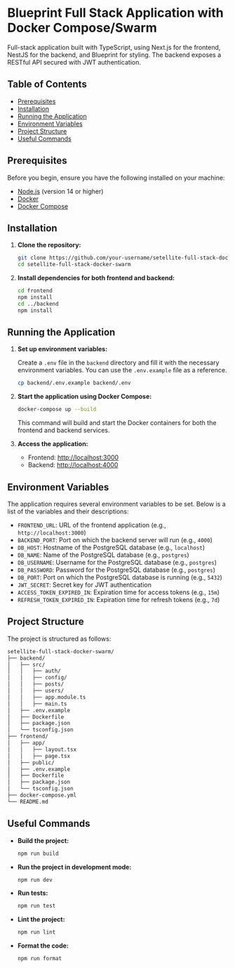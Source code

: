 # Blueprint Full Stack Application with Docker Compose/Swarm

Full-stack application built with TypeScript, using Next.js for the frontend, NestJS for the backend, and Blueprint for styling. The backend exposes a RESTful API secured with JWT authentication.

## Table of Contents

- [Prerequisites](#prerequisites)
- [Installation](#installation)
- [Running the Application](#running-the-application)
- [Environment Variables](#environment-variables)
- [Project Structure](#project-structure)
- [Useful Commands](#useful-commands)

## Prerequisites

Before you begin, ensure you have the following installed on your machine:

- [Node.js](https://nodejs.org/) (version 14 or higher)
- [Docker](https://www.docker.com/)
- [Docker Compose](https://docs.docker.com/compose/)

## Installation

1. **Clone the repository:**

   ```bash
   git clone https://github.com/your-username/setellite-full-stack-docker-swarm.git
   cd setellite-full-stack-docker-swarm
   ```

2. **Install dependencies for both frontend and backend:**

   ```bash
   cd frontend
   npm install
   cd ../backend
   npm install
   ```

## Running the Application

1. **Set up environment variables:**

   Create a `.env` file in the `backend` directory and fill it with the necessary environment variables. You can use the `.env.example` file as a reference.

   ```bash
   cp backend/.env.example backend/.env
   ```

2. **Start the application using Docker Compose:**

   ```bash
   docker-compose up --build
   ```

   This command will build and start the Docker containers for both the frontend and backend services.

3. **Access the application:**

   - Frontend: [http://localhost:3000](http://localhost:3000)
   - Backend: [http://localhost:4000](http://localhost:4000)

## Environment Variables

The application requires several environment variables to be set. Below is a list of the variables and their descriptions:

- `FRONTEND_URL`: URL of the frontend application (e.g., `http://localhost:3000`)
- `BACKEND_PORT`: Port on which the backend server will run (e.g., `4000`)
- `DB_HOST`: Hostname of the PostgreSQL database (e.g., `localhost`)
- `DB_NAME`: Name of the PostgreSQL database (e.g., `postgres`)
- `DB_USERNAME`: Username for the PostgreSQL database (e.g., `postgres`)
- `DB_PASSWORD`: Password for the PostgreSQL database (e.g., `postgres`)
- `DB_PORT`: Port on which the PostgreSQL database is running (e.g., `5432`)
- `JWT_SECRET`: Secret key for JWT authentication
- `ACCESS_TOKEN_EXPIRED_IN`: Expiration time for access tokens (e.g., `15m`)
- `REFRESH_TOKEN_EXPIRED_IN`: Expiration time for refresh tokens (e.g., `7d`)

## Project Structure

The project is structured as follows:

```bash
setellite-full-stack-docker-swarm/
├── backend/
│   ├── src/
│   │   ├── auth/
│   │   ├── config/
│   │   ├── posts/
│   │   ├── users/
│   │   ├── app.module.ts
│   │   ├── main.ts
│   ├── .env.example
│   ├── Dockerfile
│   ├── package.json
│   └── tsconfig.json
├── frontend/
│   ├── app/
│   │   ├── layout.tsx
│   │   ├── page.tsx
│   ├── public/
│   ├── .env.example
│   ├── Dockerfile
│   ├── package.json
│   └── tsconfig.json
├── docker-compose.yml
└── README.md
```

## Useful Commands

- **Build the project:**

  ```bash
  npm run build
  ```

- **Run the project in development mode:**

  ```bash
  npm run dev
  ```

- **Run tests:**

  ```bash
  npm run test
  ```

- **Lint the project:**

  ```bash
  npm run lint
  ```

- **Format the code:**

  ```bash
  npm run format
  ```
